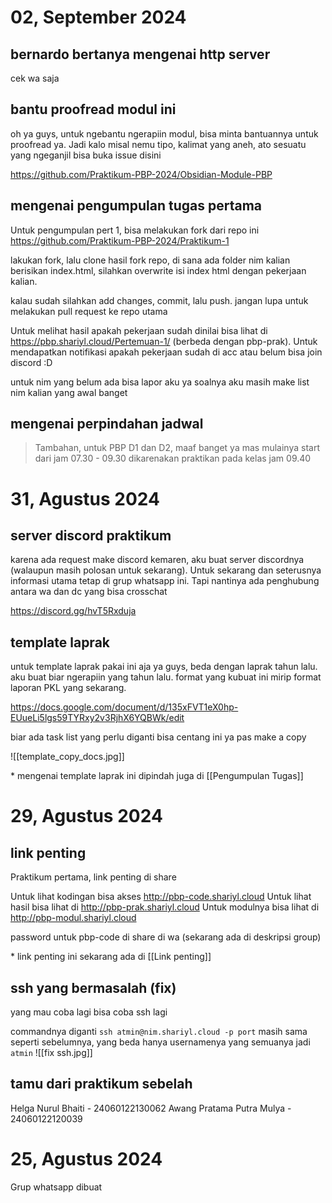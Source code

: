 # 02, September 2024
## bernardo bertanya mengenai http server

cek wa saja

## bantu proofread modul ini

oh ya guys, untuk ngebantu ngerapiin modul, bisa minta bantuannya untuk proofread ya. Jadi kalo misal nemu tipo, kalimat yang aneh, ato sesuatu yang ngeganjil bisa buka issue disini

https://github.com/Praktikum-PBP-2024/Obsidian-Module-PBP

## mengenai pengumpulan tugas pertama

Untuk pengumpulan pert 1, bisa melakukan fork dari repo ini https://github.com/Praktikum-PBP-2024/Praktikum-1

lakukan fork, lalu clone hasil fork repo, di sana ada folder nim kalian berisikan index.html, silahkan overwrite isi index html dengan pekerjaan kalian.

kalau sudah silahkan add changes, commit, lalu push. jangan lupa untuk melakukan pull request ke repo utama

Untuk melihat hasil apakah pekerjaan sudah dinilai bisa lihat di https://pbp.shariyl.cloud/Pertemuan-1/ (berbeda dengan pbp-prak). Untuk mendapatkan notifikasi apakah pekerjaan sudah di acc atau belum bisa join discord :D

untuk nim yang belum ada bisa lapor aku ya soalnya aku masih make list nim kalian yang awal banget

## mengenai perpindahan jadwal

> Tambahan, untuk PBP D1 dan D2, maaf banget ya mas mulainya start dari jam 07.30 - 09.30 dikarenakan praktikan pada kelas jam 09.40
# 31, Agustus 2024

## server discord praktikum

karena ada request make discord kemaren, aku buat server discordnya (walaupun masih polosan untuk sekarang). Untuk sekarang dan seterusnya informasi utama tetap di grup whatsapp ini. Tapi nantinya ada penghubung antara wa dan dc yang bisa crosschat

https://discord.gg/hvT5Rxduja

## template laprak

untuk template laprak pakai ini aja ya guys, beda dengan laprak tahun lalu. aku buat biar ngerapiin yang tahun lalu. format yang kubuat ini mirip format laporan PKL yang sekarang.

https://docs.google.com/document/d/135xFVT1eX0hp-EUueLi5lgs59TYRxy2v3RjhX6YQBWk/edit

biar ada task list yang perlu diganti bisa centang ini ya pas make a copy

![[template_copy_docs.jpg]]

\* mengenai template laprak ini dipindah juga di [[Pengumpulan Tugas]]
# 29, Agustus 2024

## link penting

Praktikum pertama, link penting di share

Untuk lihat kodingan bisa akses http://pbp-code.shariyl.cloud
Untuk lihat hasil bisa lihat di http://pbp-prak.shariyl.cloud
Untuk modulnya bisa lihat di http://pbp-modul.shariyl.cloud

password untuk pbp-code di share di wa (sekarang ada di deskripsi group)

\* link penting ini sekarang ada di [[Link penting]]

## ssh yang bermasalah (fix)

yang mau coba lagi bisa coba ssh lagi

commandnya diganti `ssh atmin@nim.shariyl.cloud -p port` masih sama seperti sebelumnya, yang beda hanya usernamenya yang semuanya jadi `atmin`
![[fix ssh.jpg]]

## tamu dari praktikum sebelah

Helga Nurul Bhaiti - 24060122130062
Awang Pratama Putra Mulya - 24060122120039
# 25, Agustus 2024

Grup whatsapp dibuat